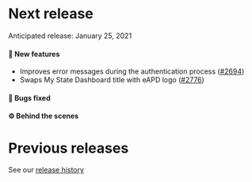 # Next release

Anticipated release: January 25, 2021

#### 🚀 New features

- Improves error messages during the authentication process ([#2694])
- Swaps My State Dashboard title with eAPD logo ([#2776])


#### 🐛 Bugs fixed


#### ⚙️ Behind the scenes


# Previous releases

See our [release history](https://github.com/CMSgov/eAPD/releases)

[#2694]: https://github.com/CMSgov/eAPD/issues/2694
[#2776]: https://github.com/CMSgov/eAPD/issues/2776
